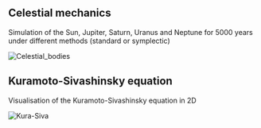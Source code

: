 ## Celestial mechanics
Simulation of the Sun, Jupiter, Saturn, Uranus and Neptune for 5000 years under different methods (standard or symplectic)

![Celestial_bodies](https://github.com/user-attachments/assets/20d43094-7a62-44c2-9236-913e65939bc5)

## Kuramoto-Sivashinsky equation
Visualisation of the Kuramoto-Sivashinsky equation in 2D

![Kura-Siva](https://github.com/user-attachments/assets/232727df-6c84-485b-8f7e-ea8ad8561dde)
